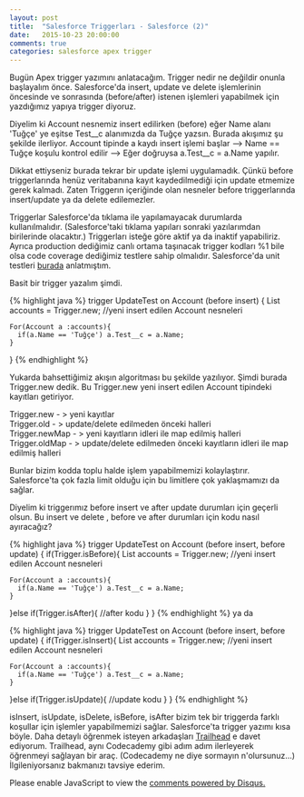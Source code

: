 ```yaml
---
layout: post
title:  "Salesforce Triggerları - Salesforce (2)"
date:   2015-10-23 20:00:00
comments: true
categories: salesforce apex trigger
---
```


Bugün Apex trigger yazımını anlatacağım. Trigger nedir ne değildir onunla başlayalım önce. Salesforce'da insert, update ve delete işlemlerinin öncesinde ve sonrasında (before/after) istenen işlemleri yapabilmek için yazdığımız yapıya trigger diyoruz.

Diyelim ki Account nesnemiz insert edilirken (before) eğer Name alanı 'Tuğçe' ye eşitse Test__c alanımızda da Tuğçe yazsın. Burada akışımız şu şekilde ilerliyor. Account tipinde a kaydı insert işlemi başlar --> Name == Tuğçe koşulu kontrol edilir --> Eğer doğruysa a.Test__c = a.Name yapılır.

Dikkat ettiyseniz burada tekrar bir update işlemi uygulamadık. Çünkü before triggerlarında henüz veritabanına kayıt kaydedilmediği için update etmemize gerek kalmadı. Zaten Triggerın içeriğinde olan nesneler before triggerlarında insert/update ya da delete edilemezler.

Triggerlar Salesforce'da tıklama ile yapılamayacak durumlarda kullanılmalıdır. (Salesforce'taki tıklama yapıları sonraki yazılarımdan birilerinde olacaktır.) Triggerları isteğe göre aktif ya da inaktif yapabiliriz. Ayrıca production dediğimiz canlı ortama taşınacak trigger kodları %1 bile olsa code coverage dediğimiz testlere sahip olmalıdır. Salesforce'da unit testleri <a href="http://ztugcesirin.com/salesforce/apex/unittests/test/2015/10/22/salesforce-unit-testler/">burada</a> anlatmıştım.

Basit bir trigger yazalım şimdi.

{% highlight java %}
trigger UpdateTest on Account (before insert) {
    List<Account> accounts = Trigger.new; //yeni insert edilen Account nesneleri

    For(Account a :accounts){
      if(a.Name == 'Tuğçe') a.Test__c = a.Name;
    }
}
{% endhighlight %}

Yukarda bahsettiğimiz akışın algoritması bu şekilde yazılıyor. Şimdi burada Trigger.new dedik. Bu Trigger.new yeni insert edilen Account tipindeki kayıtları getiriyor.

Trigger.new - > yeni kayıtlar <br>
Trigger.old - > update/delete edilmeden önceki halleri <br>
Trigger.newMap - > yeni kayıtların idleri ile map edilmiş halleri <br>
Trigger.oldMap - > update/delete edilmeden önceki kayıtların idleri ile map edilmiş halleri

Bunlar bizim kodda toplu halde işlem yapabilmemizi kolaylaştırır. Salesforce'ta çok fazla limit olduğu için bu limitlere çok yaklaşmamızı da sağlar.

Diyelim ki triggerımız before insert ve after update durumları için geçerli olsun. Bu insert ve delete , before ve after durumları için kodu nasıl ayıracağız?

{% highlight java %}
trigger UpdateTest on Account (before insert, before update) {
  if(Trigger.isBefore){
    List<Account> accounts = Trigger.new; //yeni insert edilen Account nesneleri

    For(Account a :accounts){
      if(a.Name == 'Tuğçe') a.Test__c = a.Name;
    }
  }else if(Trigger.isAfter){
    //after kodu
  }
}
{% endhighlight %}
ya da

{% highlight java %}
trigger UpdateTest on Account (before insert, before update) {
  if(Trigger.isInsert){
    List<Account> accounts = Trigger.new; //yeni insert edilen Account nesneleri

    For(Account a :accounts){
      if(a.Name == 'Tuğçe') a.Test__c = a.Name;
    }
  }else if(Trigger.isUpdate){
    //update kodu
  }
}
{% endhighlight %}

isInsert, isUpdate, isDelete, isBefore, isAfter bizim tek bir triggerda farklı koşullar için işlemler yapabilmemizi sağlar. Salesforce'ta trigger yazımı kısa böyle. Daha detaylı öğrenmek isteyen arkadaşları <a href="https://developer.salesforce.com/trailhead">Trailhead</a> e davet ediyorum. Trailhead, aynı Codecademy gibi adım adım ilerleyerek öğrenmeyi sağlayan bir araç. (Codecademy ne diye sormayın n'olursunuz...) İlgileniyorsanız bakmanızı tavsiye ederim.
<div id="disqus_thread"></div>
<script>
    /**
     *  RECOMMENDED CONFIGURATION VARIABLES: EDIT AND UNCOMMENT THE SECTION BELOW TO INSERT DYNAMIC VALUES FROM YOUR PLATFORM OR CMS.
     *  LEARN WHY DEFINING THESE VARIABLES IS IMPORTANT: https://disqus.com/admin/universalcode/#configuration-variables
     */
    /*
    var disqus_config = function () {
        this.page.url = PAGE_URL;  // Replace PAGE_URL with your page's canonical URL variable
        this.page.identifier = PAGE_IDENTIFIER; // Replace PAGE_IDENTIFIER with your page's unique identifier variable
    };
    */
    (function() {  // DON'T EDIT BELOW THIS LINE
        var d = document, s = d.createElement('script');

        s.src = '//ztugcesirincom.disqus.com/embed.js';

        s.setAttribute('data-timestamp', +new Date());
        (d.head || d.body).appendChild(s);
    })();
</script>
<noscript>Please enable JavaScript to view the <a href="https://disqus.com/?ref_noscript" rel="nofollow">comments powered by Disqus.</a></noscript>
